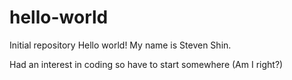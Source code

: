 # hello-world
Initial repository
Hello world!
My name is Steven Shin.

Had an interest in coding so have to start somewhere
(Am I right?)
